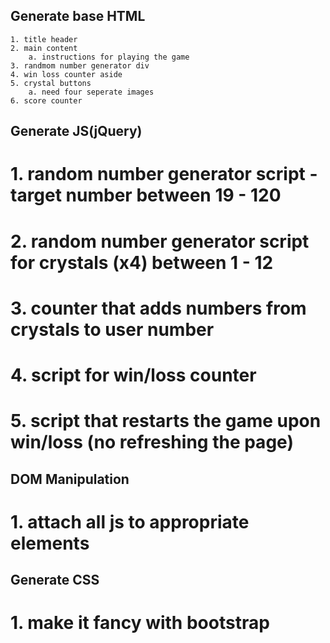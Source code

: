 ## Generate base HTML
    1. title header
    2. main content
        a. instructions for playing the game
    3. randmom number generator div
    4. win loss counter aside
    5. crystal buttons
        a. need four seperate images
    6. score counter

## Generate JS(jQuery)
   # 1. random number generator script - target number between 19 - 120
   # 2. random number generator script for crystals (x4) between 1 - 12
   # 3. counter that adds numbers from crystals to user number
   # 4. script for win/loss counter
   # 5. script that restarts the game upon win/loss (no refreshing the page)

## DOM Manipulation
   # 1. attach all js to appropriate elements

## Generate CSS
   # 1. make it fancy with bootstrap